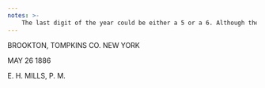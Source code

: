 ```yaml
---
notes: >-
    The last digit of the year could be either a 5 or a 6. Although there are two "6" characters close together, the typeface for the day is wider than the typeface for the year, complicating comparisons. Note also, that if the USPS information is correct, Edward would not have been postmaster yet in May 1885. 
---
```

BROOKTON, TOMPKINS CO. NEW YORK

MAY 26 1886

E. H. MILLS, P. M.


